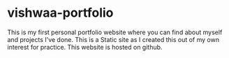 # vishwaa-portfolio

This is my first personal portfolio website where you can find about myself and projects I've done.
This is a Static site as I created this out of my own interest for practice.
This website is hosted on github. 
